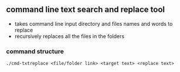 ## command line text search and replace tool

- takes command line input directory and files names and words to replace
- recursively replaces all the files in the folders

### command structure

`./cmd-txtreplace <file/folder link> <target text> <replace text>`
